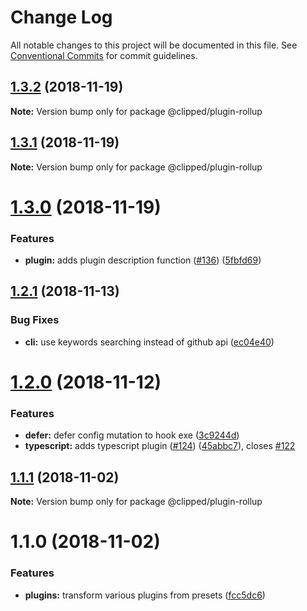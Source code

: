 # Change Log

All notable changes to this project will be documented in this file.
See [Conventional Commits](https://conventionalcommits.org) for commit guidelines.

## [1.3.2](https://github.com/clippedjs/clipped/compare/@clipped/plugin-rollup@1.3.1...@clipped/plugin-rollup@1.3.2) (2018-11-19)

**Note:** Version bump only for package @clipped/plugin-rollup





## [1.3.1](https://github.com/clippedjs/clipped/compare/@clipped/plugin-rollup@1.3.0...@clipped/plugin-rollup@1.3.1) (2018-11-19)

**Note:** Version bump only for package @clipped/plugin-rollup





# [1.3.0](https://github.com/clippedjs/clipped/compare/@clipped/plugin-rollup@1.2.1...@clipped/plugin-rollup@1.3.0) (2018-11-19)


### Features

* **plugin:** adds plugin description function ([#136](https://github.com/clippedjs/clipped/issues/136)) ([5fbfd69](https://github.com/clippedjs/clipped/commit/5fbfd69))





<a name="1.2.1"></a>
## [1.2.1](https://github.com/clippedjs/clipped/compare/@clipped/plugin-rollup@1.2.0...@clipped/plugin-rollup@1.2.1) (2018-11-13)


### Bug Fixes

* **cli:** use keywords searching instead of github api ([ec04e40](https://github.com/clippedjs/clipped/commit/ec04e40))





<a name="1.2.0"></a>
# [1.2.0](https://github.com/clippedjs/clipped/compare/@clipped/plugin-rollup@1.1.1...@clipped/plugin-rollup@1.2.0) (2018-11-12)


### Features

* **defer:** defer config mutation to hook exe ([3c9244d](https://github.com/clippedjs/clipped/commit/3c9244d))
* **typescript:** adds typescript plugin ([#124](https://github.com/clippedjs/clipped/issues/124)) ([45abbc7](https://github.com/clippedjs/clipped/commit/45abbc7)), closes [#122](https://github.com/clippedjs/clipped/issues/122)





<a name="1.1.1"></a>
## [1.1.1](https://github.com/clippedjs/clipped/compare/@clipped/plugin-rollup@1.1.0...@clipped/plugin-rollup@1.1.1) (2018-11-02)

**Note:** Version bump only for package @clipped/plugin-rollup





<a name="1.1.0"></a>
# 1.1.0 (2018-11-02)


### Features

* **plugins:** transform various plugins from presets ([fcc5dc6](https://github.com/clippedjs/clipped/commit/fcc5dc6))
